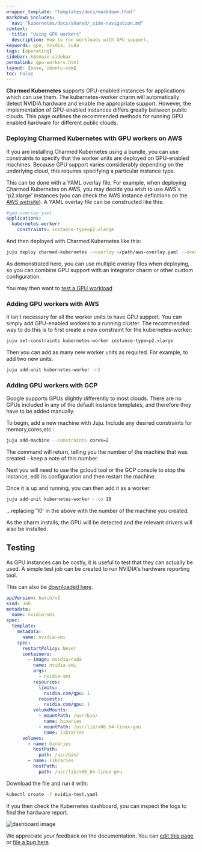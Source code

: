 ```yaml
---
wrapper_template: "templates/docs/markdown.html"
markdown_includes:
  nav: "kubernetes/docs/shared/_side-navigation.md"
context:
  title: "Using GPU workers"
  description: How to run workloads with GPU support.
keywords: gpu, nvidia, cuda
tags: [operating]
sidebar: k8smain-sidebar
permalink: gpu-workers.html
layout: [base, ubuntu-com]
toc: False
---
```


**Charmed Kubernetes** supports GPU-enabled
instances for applications which can use them. The kubernetes-worker charm will
automatically detect NVIDIA hardware and enable the appropriate support.
However, the implementation of GPU-enabled instances differs greatly between
public clouds. This page outlines the recommended methods for running GPU
enabled hardware for different public clouds.

### Deploying Charmed Kubernetes with GPU workers on AWS

If you are installing Charmed Kubernetes using a bundle, you can use constraints to specify
that the worker units are deployed on GPU-enabled machines. Because GPU support
varies considerably depending on the underlying cloud, this requires specifying
a particular instance type.

This can be done with a YAML overlay file. For example, when deploying Charmed
Kubernetes on AWS, you may decide you wish to use AWS's 'p2.xlarge' instances
(you can check the AWS instance definitions on the
[AWS website][aws-instance]). A YAML overlay file can be constructed like this:

```yaml
#gpu-overlay.yaml
applications:
  kubernetes-worker:
    constraints: instance-type=p2.xlarge
```

And then deployed with Charmed Kubernetes like this:

```bash
juju deploy charmed-kubernetes --overlay ~/path/aws-overlay.yaml --overlay ~/path/gpu-overlay.yaml
```

As demonstrated here, you can use multiple overlay files when deploying, so you
can combine GPU support with an integrator charm or other custom configuration.

You may then want to [test a GPU workload](#test)

### Adding GPU workers with AWS

It isn't necessary for all the worker units to have GPU support. You can simply
add GPU-enabled workers to a running cluster. The recommended way to do this is
to first create a new constraint for the kubernetes-worker:

```bash
juju set-constraints kubernetes-worker instance-type=p2.xlarge
```

Then you can add as many new worker units as required. For example, to add two
new units.

```bash
juju add-unit kubernetes-worker -n2
```

### Adding GPU workers with GCP

Google supports GPUs slightly differently to most clouds. There are no GPUs
included in any of the default instance templates, and therefore they have
to be added manually.

To begin, add a new machine with Juju. Include any desired constraints for
memory,cores,etc :

```bash
juju add-machine --constraints cores=2
```

The command will return, telling you the number of the machine that was
created - keep a note of this number.

Next you will need to use the gcloud tool or the GCP console to stop the
instance, edit its configuration and then restart the machine.

Once it is up and running, you can then add it as a worker:

```bash
juju add-unit kubernetes-worker --to 10
```

...replacing '10' in the above with the number of the machine you created.

As the charm installs, the GPU will be detected and the relevant drivers will
also be installed.
<a  id="test"> </a>

## Testing

As GPU instances can be costly, it is useful to test that they can actually be
used. A simple test job can be created to run NVIDIA's hardware reporting tool.

This can also be [downloaded here][asset-nvidia].

```yaml
apiVersion: batch/v1
kind: Job
metadata:
  name: nvidia-smi
spec:
  template:
    metadata:
      name: nvidia-smi
    spec:
      restartPolicy: Never
      containers:
        - image: nvidia/cuda
          name: nvidia-smi
          args:
            - nvidia-smi
          resources:
            limits:
              nvidia.com/gpu: 1
            requests:
              nvidia.com/gpu: 1
          volumeMounts:
            - mountPath: /usr/bin/
              name: binaries
            - mountPath: /usr/lib/x86_64-linux-gnu
              name: libraries
      volumes:
        - name: binaries
          hostPath:
            path: /usr/bin/
        - name: libraries
          hostPath:
            path: /usr/lib/x86_64-linux-gnu
```

Download the file and run it with:

```bash
kubectl create -f nvidia-test.yaml
```

If you then check the Kubernetes dashboard, you can inspect the logs to
find the hardware report.

![dashboard image][img-log]

<!-- IMAGES -->

[img-log]: https://assets.ubuntu.com/v1/2ba88cee-nvidia.png

<!-- LINKS -->

[asset-nvidia]: https://raw.githubusercontent.com/juju-solutions/kubernetes-docs/master/assets/nvidia-test.yaml
[quickstart]: /kubernetes/docs/quickstart
[aws-instance]: https://aws.amazon.com/ec2/instance-types/
[azure-instance]: https://docs.microsoft.com/en-us/azure/virtual-machines/windows/sizes-gpu

<!-- FEEDBACK -->
<div class="p-notification--information">
  <div class="p-notification__content">
    <p class="p-notification__message">We appreciate your feedback on the documentation. You can
    <a href="https://github.com/charmed-kubernetes/kubernetes-docs/edit/main/pages/k8s/gpu-workers.md" >edit this page</a>
    or
    <a href="https://github.com/charmed-kubernetes/kubernetes-docs/issues/new" >file a bug here</a>.</p>
  </div>
</div>
